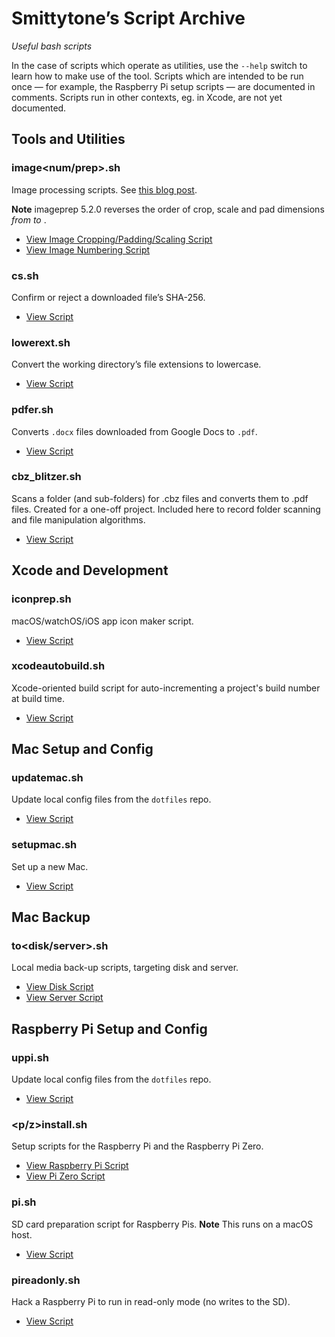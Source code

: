 # Smittytone’s Script Archive #

*Useful bash scripts*

In the case of scripts which operate as utilities, use the `--help` switch to learn how to make use of the tool. Scripts which are intended to be run once &mdash; for example, the Raspberry Pi setup scripts &mdash; are documented in comments. Scripts run in other contexts, eg. in Xcode, are not yet documented.

## Tools and Utilities ##

### image&lt;num/prep&gt;.sh ###

Image processing scripts. See [this blog post](https://smittytone.wordpress.com/2019/10/24/macos-image-manipulation-with-sips/).

**Note** imageprep 5.2.0 reverses the order of crop, scale and pad dimensions *from* <height> <width> *to* <width> <height>.

- [View Image Cropping/Padding/Scaling Script](imageprep.sh)
- [View Image Numbering Script](imagenum.sh)

### cs.sh ###

Confirm or reject a downloaded file’s SHA-256.

- [View Script](cs.sh)

### lowerext.sh ###

Convert the working directory’s file extensions to lowercase.

- [View Script](lowerext.sh)

### pdfer.sh ###

Converts `.docx` files downloaded from Google Docs to `.pdf`.

- [View Script](pdfer.sh)

### cbz_blitzer.sh ###

Scans a folder (and sub-folders) for .cbz files and converts them to .pdf files. Created for a one-off project. Included here to record folder scanning and file manipulation algorithms.

- [View Script](cbz_blitzer.sh)

## Xcode and Development ##

### iconprep.sh ###

macOS/watchOS/iOS app icon maker script.

- [View Script](iconprep.sh)

### xcodeautobuild.sh ###

Xcode-oriented build script for auto-incrementing a project's build number at build time.

- [View Script](xcodeautobuild.sh)

## Mac Setup and Config ##

### updatemac.sh ###

Update local config files from the `dotfiles` repo.

- [View Script](updatemac.sh)

### setupmac.sh ###

Set up a new Mac.

- [View Script](setupmac.sh)

## Mac Backup ##

### to&lt;disk/server&gt;.sh ###

Local media back-up scripts, targeting disk and server.

- [View Disk Script](todisk.sh)
- [View Server Script](toserver.sh)

## Raspberry Pi Setup and Config ##

### uppi.sh ###

Update local config files from the `dotfiles` repo.

- [View Script](uppi.sh)

### &lt;p/z&gt;install.sh ###

Setup scripts for the Raspberry Pi and the Raspberry Pi Zero.

- [View Raspberry Pi Script](pinstall.sh)
- [View Pi Zero Script](zinstall.sh)

### pi.sh ###

SD card preparation script for Raspberry Pis. **Note** This runs on a macOS host.

- [View Script](pi.sh)

### pireadonly.sh ###

Hack a Raspberry Pi to run in read-only mode (no writes to the SD).

- [View Script](pireadonly.sh)

